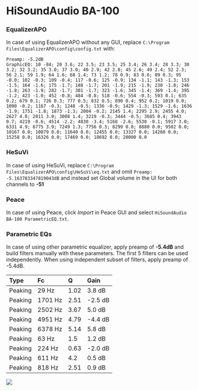 # HiSoundAudio BA-100

### EqualizerAPO
In case of using EqualizerAPO without any GUI, replace `C:\Program Files\EqualizerAPO\config\config.txt`
with:
```
Preamp: -5.2dB
GraphicEQ: 10 -84; 20 3.6; 22 3.5; 23 3.5; 25 3.4; 26 3.4; 28 3.3; 30 3.2; 32 3.2; 35 3.0; 37 3.0; 40 2.9; 42 2.8; 45 2.6; 49 2.4; 52 2.3; 56 2.1; 59 1.9; 64 1.6; 68 1.4; 73 1.2; 78 0.9; 83 0.6; 89 0.3; 95 -0.0; 102 -0.3; 109 -0.4; 117 -0.6; 125 -0.9; 134 -1.1; 143 -1.3; 153 -1.5; 164 -1.6; 175 -1.7; 188 -1.7; 201 -1.9; 215 -1.9; 230 -1.8; 246 -1.8; 263 -1.9; 282 -1.7; 301 -1.7; 323 -1.6; 345 -1.4; 369 -1.4; 395 -1.2; 423 -1.0; 452 -0.8; 484 -0.8; 518 -0.6; 554 -0.3; 593 0.1; 635 0.2; 679 0.1; 726 0.3; 777 0.5; 832 0.5; 890 0.4; 952 0.2; 1019 0.0; 1090 -0.2; 1167 -0.3; 1248 -0.5; 1336 -0.9; 1429 -1.3; 1529 -1.6; 1636 -1.9; 1751 -1.8; 1873 -1.3; 2004 -0.2; 2145 1.4; 2295 2.9; 2455 4.0; 2627 4.0; 2811 3.0; 3008 1.4; 3219 -0.3; 3444 -0.5; 3685 0.4; 3943 0.7; 4219 -0.6; 4514 -2.2; 4830 -3.4; 5168 -2.6; 5530 -0.1; 5917 3.0; 6331 4.9; 6775 3.9; 7249 1.3; 7756 0.3; 8299 0.0; 8880 0.0; 9502 0.0; 10167 0.0; 10879 0.0; 11640 0.0; 12455 0.0; 13327 0.0; 14260 0.0; 15258 0.0; 16326 0.0; 17469 0.0; 18692 0.0; 20000 0.0
```

### HeSuVi
In case of using HeSuVi, replace `C:\Program Files\EqualizerAPO\config\HeSuVi\eq.txt` and omit `Preamp:
-5.163783347819043dB` and instead set Global volume in the UI for both channels to **-51**

### Peace
In case of using Peace, click *Import* in Peace GUI and select `HiSoundAudio BA-100 ParametricEQ.txt`.

### Parametric EQs
In case of using other parametric equalizer, apply preamp of **-5.4dB** and build filters manually
with these parameters. The first 5 filters can be used independently.
When using independent subset of filters, apply preamp of -5.4dB.

| Type    | Fc      |    Q | Gain    |
|:--------|:--------|:-----|:--------|
| Peaking | 29 Hz   | 1.02 | 3.8 dB  |
| Peaking | 1701 Hz | 2.51 | -2.5 dB |
| Peaking | 2502 Hz | 3.67 | 5.0 dB  |
| Peaking | 4951 Hz | 4.79 | -4.4 dB |
| Peaking | 6378 Hz | 5.14 | 5.8 dB  |
| Peaking | 63 Hz   | 1.5  | 1.2 dB  |
| Peaking | 224 Hz  | 0.63 | -2.0 dB |
| Peaking | 611 Hz  | 4.2  | 0.5 dB  |
| Peaking | 818 Hz  | 2.51 | 0.9 dB  |

![](https://raw.githubusercontent.com/jaakkopasanen/AutoEq/master/results/innerfidelity/sbaf-serious/HiSoundAudio%20BA-100/HiSoundAudio%20BA-100.png)